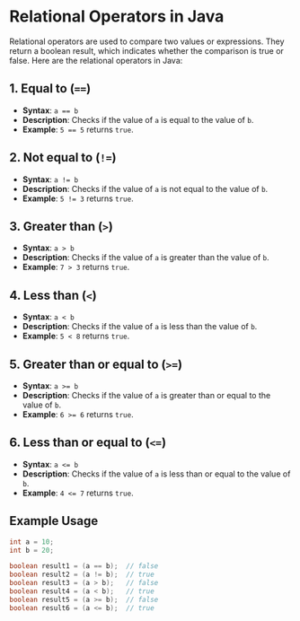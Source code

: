 # Relational Operators in Java

Relational operators are used to compare two values or expressions. They return a boolean result, which indicates whether the comparison is true or false. Here are the relational operators in Java:

## 1. Equal to (`==`)

- **Syntax**: `a == b`
- **Description**: Checks if the value of `a` is equal to the value of `b`.
- **Example**: `5 == 5` returns `true`.

## 2. Not equal to (`!=`)

- **Syntax**: `a != b`
- **Description**: Checks if the value of `a` is not equal to the value of `b`.
- **Example**: `5 != 3` returns `true`.

## 3. Greater than (`>`)

- **Syntax**: `a > b`
- **Description**: Checks if the value of `a` is greater than the value of `b`.
- **Example**: `7 > 3` returns `true`.

## 4. Less than (`<`)

- **Syntax**: `a < b`
- **Description**: Checks if the value of `a` is less than the value of `b`.
- **Example**: `5 < 8` returns `true`.

## 5. Greater than or equal to (`>=`)

- **Syntax**: `a >= b`
- **Description**: Checks if the value of `a` is greater than or equal to the value of `b`.
- **Example**: `6 >= 6` returns `true`.

## 6. Less than or equal to (`<=`)

- **Syntax**: `a <= b`
- **Description**: Checks if the value of `a` is less than or equal to the value of `b`.
- **Example**: `4 <= 7` returns `true`.

## Example Usage

```java
int a = 10;
int b = 20;

boolean result1 = (a == b);  // false
boolean result2 = (a != b);  // true
boolean result3 = (a > b);   // false
boolean result4 = (a < b);   // true
boolean result5 = (a >= b);  // false
boolean result6 = (a <= b);  // true
```
